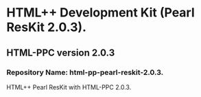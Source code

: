 # HTML++ Development Kit (Pearl ResKit 2.0.3). 
## HTML-PPC version 2.0.3

### Repository Name: html-pp-pearl-reskit-2.0.3. 
HTML++ Pearl ResKit with HTML-PPC 2.0.3. 
